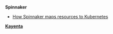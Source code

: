 **Spinnaker**
* [How Spinnaker maps resources to Kubernetes](https://blog.spinnaker.io/lifting-the-sail-how-spinnaker-maps-resources-to-kubernetes-57da9c1657ba)

[**Kayenta**](https://github.com/spinnaker/kayenta)
